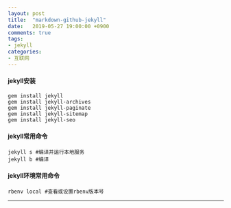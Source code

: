 ```yaml
---
layout: post
title:  "markdown-github-jekyll"
date:   2019-05-27 19:00:00 +0900
comments: true
tags:
- jekyll
categories:
- 互联网 
---
```

#### jekyll安装
```shell
gem install jekyll
gem install jekyll-archives
gem install jekyll-paginate
gem install jekyll-sitemap
gem install jekyll-seo
```
#### jekyll常用命令
```shell
jekyll s #编译并运行本地服务
jekyll b #编译
```
#### jekyll环境常用命令
```
rbenv local #查看或设置rbenv版本号
```

---

[jekyll-website]: https://jekyllrb.com
[jekyll-gh]:    https://github.com/jekyll/jekyll
[github-website]: https://github.com/



